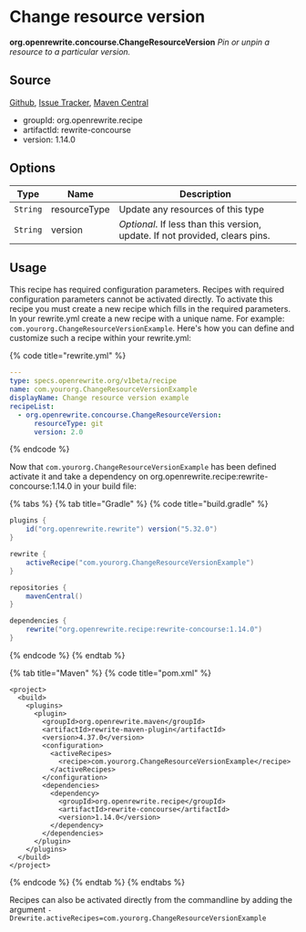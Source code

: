 # Change resource version

**org.openrewrite.concourse.ChangeResourceVersion**
_Pin or unpin a resource to a particular version._

## Source

[Github](https://github.com/openrewrite/rewrite-concourse), [Issue Tracker](https://github.com/openrewrite/rewrite-concourse/issues), [Maven Central](https://search.maven.org/artifact/org.openrewrite.recipe/rewrite-concourse/1.14.0/jar)

* groupId: org.openrewrite.recipe
* artifactId: rewrite-concourse
* version: 1.14.0

## Options

| Type | Name | Description |
| -- | -- | -- |
| `String` | resourceType | Update any resources of this type |
| `String` | version | *Optional*. If less than this version, update. If not provided, clears pins. |


## Usage

This recipe has required configuration parameters. Recipes with required configuration parameters cannot be activated directly. To activate this recipe you must create a new recipe which fills in the required parameters. In your rewrite.yml create a new recipe with a unique name. For example: `com.yourorg.ChangeResourceVersionExample`.
Here's how you can define and customize such a recipe within your rewrite.yml:

{% code title="rewrite.yml" %}
```yaml
---
type: specs.openrewrite.org/v1beta/recipe
name: com.yourorg.ChangeResourceVersionExample
displayName: Change resource version example
recipeList:
  - org.openrewrite.concourse.ChangeResourceVersion:
      resourceType: git
      version: 2.0
```
{% endcode %}

Now that `com.yourorg.ChangeResourceVersionExample` has been defined activate it and take a dependency on org.openrewrite.recipe:rewrite-concourse:1.14.0 in your build file:

{% tabs %}
{% tab title="Gradle" %}
{% code title="build.gradle" %}
```groovy
plugins {
    id("org.openrewrite.rewrite") version("5.32.0")
}

rewrite {
    activeRecipe("com.yourorg.ChangeResourceVersionExample")
}

repositories {
    mavenCentral()
}

dependencies {
    rewrite("org.openrewrite.recipe:rewrite-concourse:1.14.0")
}
```
{% endcode %}
{% endtab %}

{% tab title="Maven" %}
{% code title="pom.xml" %}
```markup
<project>
  <build>
    <plugins>
      <plugin>
        <groupId>org.openrewrite.maven</groupId>
        <artifactId>rewrite-maven-plugin</artifactId>
        <version>4.37.0</version>
        <configuration>
          <activeRecipes>
            <recipe>com.yourorg.ChangeResourceVersionExample</recipe>
          </activeRecipes>
        </configuration>
        <dependencies>
          <dependency>
            <groupId>org.openrewrite.recipe</groupId>
            <artifactId>rewrite-concourse</artifactId>
            <version>1.14.0</version>
          </dependency>
        </dependencies>
      </plugin>
    </plugins>
  </build>
</project>
```
{% endcode %}
{% endtab %}
{% endtabs %}

Recipes can also be activated directly from the commandline by adding the argument `-Drewrite.activeRecipes=com.yourorg.ChangeResourceVersionExample`
